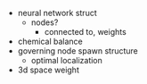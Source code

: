 - neural network struct
  - nodes?
    - connected to, weights
- chemical balance
- governing node spawn structure
  - optimal localization
- 3d space weight
